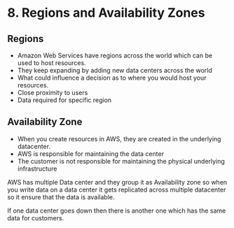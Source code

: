 # 8. Regions and Availability Zones

## Regions

* Amazon Web Services have regions across the world which can be used to host resources.
* They keep expanding by adding new data centers across the world
* What could influence a decision as to where you would host your resources.
* Close proximity to users
* Data required for specific region

## Availability Zone

* When you create resources in AWS, they are created in the underlying datacenter.
* AWS is responsible for maintaining the data center
* The customer is not responsible for maintaining the physical underlying infrastructure 

AWS has multiple Data center and they group it as Availability zone so when you write data on a data center it gets replicated across multiple datacenter so it ensure that the data is available. 

If one data center goes down then there is another one which has the same data for customers.




